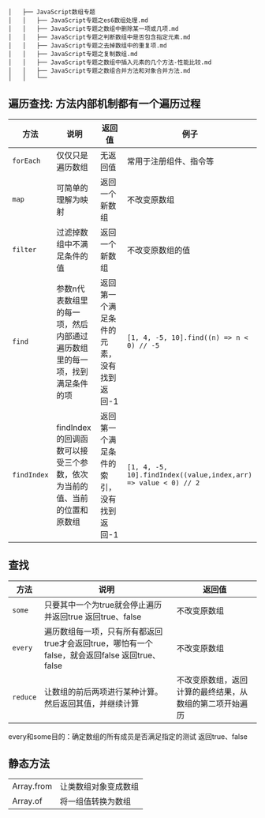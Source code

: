 ```
│   ├── JavaScript数组专题
│   │   ├── JavaScript专题之es6数组处理.md
│   │   ├── JavaScript专题之数组中删除某一项或几项.md
│   │   ├── JavaScript专题之判断数组中是否包含指定元素.md
│   │   ├── JavaScript专题之去掉数组中的重复项.md
│   │   ├── JavaScript专题之复制数组.md
│   │   ├── JavaScript专题之数组中插入元素的几个方法-性能比较.md
│   │   ├── JavaScript专题之数组合并方法和对象合并方法.md
│   │   └──
```

## 遍历查找: 方法内部机制都有一个遍历过程

|方法|说明|	返回值|	例子|
|---|---|---|---|
|`forEach`|仅仅只是遍历数组|无返回值|常用于注册组件、指令等|
|`map`|可简单的理解为映射|返回一个新数组|不改变原数组|
|`filter`|过滤掉数组中不满足条件的值|返回一个新数组|不改变原数组的值|
|`find`|参数n代表数组里的每一项，然后内部通过遍历数组里的每一项，找到满足条件的项|返回第一个满足条件的元素，没有找到返回-1|`[1, 4, -5, 10].find((n) => n < 0) // -5`|
|`findIndex`|findIndex的回调函数可以接受三个参数，依次为当前的值、当前的位置和原数组|返回第一个满足条件的索引，没有找到返回-1	|`[1, 4, -5, 10].findIndex((value,index,arr) => value < 0) // 2`|

## 查找

|方法|说明|	返回值|	
|---|---|---|
|`some`|只要其中一个为true就会停止遍历并返回true	返回true、false|不改变原数组	|
|`every`	|遍历数组每一项，只有所有都返回true才会返回true，哪怕有一个false，就会返回false	返回true、false|不改变原数组	|
|`reduce`	|让数组的前后两项进行某种计算。然后返回其值，并继续计算	|不改变原数组，返回计算的最终结果，从数组的第二项开始遍历|

every和some目的：确定数组的所有成员是否满足指定的测试	返回true、false

## 静态方法
|||
|---|---|
|Array.from	|让类数组对象变成数组|		
|Array.of|将一组值转换为数组|	
